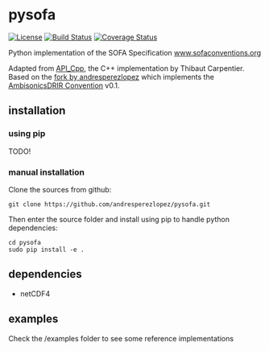 # pysofa

[![License](https://img.shields.io/badge/License-BSD%203--Clause-blue.svg)](https://opensource.org/licenses/BSD-3-Clause)
[![Build Status](https://travis-ci.org/andresperezlopez/pysofa.svg?branch=master)](https://travis-ci.org/andresperezlopez/pysofa)
[![Coverage Status](https://coveralls.io/repos/github/andresperezlopez/pysofa/badge.svg?branch=master)](https://coveralls.io/github/andresperezlopez/pysofa?branch=master)


Python implementation of the SOFA Specification
www.sofaconventions.org

Adapted from [API_Cpp](https://github.com/sofacoustics/API_Cpp), the C++ implementation by Thibaut Carpentier.
Based on the [fork by andresperezlopez](https://github.com/andresperezlopez/API_Cpp) which implements the [AmbisonicsDRIR Convention](https://zenodo.org/record/1299894) v0.1.


## installation

### using pip

TODO!


### manual installation

Clone the sources from github:
```
git clone https://github.com/andresperezlopez/pysofa.git
```

Then enter the source folder and install using pip to handle python dependencies:
```
cd pysofa
sudo pip install -e .
```


## dependencies

- netCDF4


## examples

Check the /examples folder to see some reference implementations



